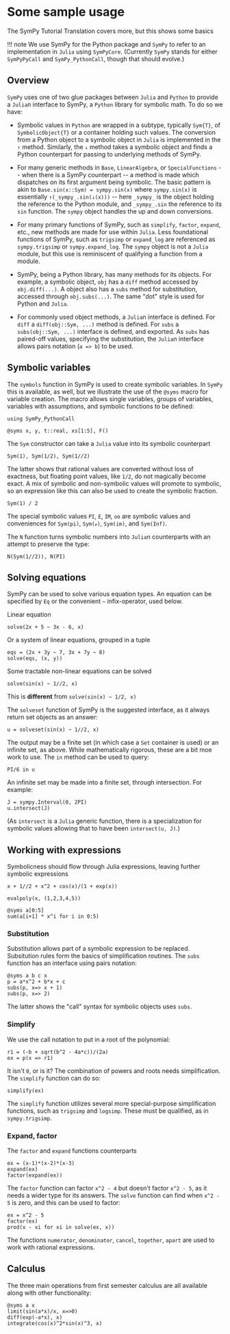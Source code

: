 # Some sample usage

The SymPy Tutorial Translation covers more, but this shows some basics

!!! note
    We use SymPy for the Python package and `SymPy` to refer to an implementation in `Julia` using `SymPyCore`. (Currently `SymPy` stands for either `SymPyPyCall` and `SymPy_PythonCall`, though that should evolve.)

## Overview

`SymPy` uses one of two glue packages between `Julia` and `Python` to provide a `Julia`n interface to SymPy, a `Python` library for symbolic math. To do so we have:

* Symbolic values in `Python` are wrapped in a subtype, typically `Sym{T}`, of `SymbolicObject{T}` or a container holding such values. The conversion from a Python object to a symbolic object in `Julia` is implemented in the `↑` method. Similarly, the  `↓` method takes a symbolic object and finds a Python counterpart for passing to underlying methods of SymPy.

* For many generic methods in `Base`, `LinearAlgebra`, or `SpecialFunctions` -- when there is a SymPy counterpart -- a method is made which dispatches on its first argument being symbolic. The basic pattern is akin to `Base.sin(x::Sym) = sympy.sin(x)` where `sympy.sin(x)` is essentially `↑(_sympy_.sin(↓(x)))` -- here `_sympy_` is the object holding the reference to the Python module, and `_sympy_.sin` the reference to its `sin` function. The `sympy` object handles the up and down conversions.

* For many primary functions of SymPy, such as `simplify`, `factor`, `expand`, etc., new methods are made for use within `Julia`. Less foundational functions of SymPy, such as `trigsimp` or `expand_log` are referenced as `sympy.trigsimp` or `sympy.expand_log`. The `sympy` object is not a `Julia` module, but this use is reminiscent of qualifying a function from a module.

* SymPy, being a Python library, has many methods for its objects. For example, a symbolic object, `obj` has a `diff` method accessed by `obj.diff(...)`. A object also has a `subs` method for substitution, accessed through `obj.subs(...)`. The same "dot" style is used for Python and `Julia`.

* For commonly used object methods, a `Julia`n interface is defined. For `diff` a `diff(obj::Sym, ...)` method is defined. For `subs` a `subs(obj::Sym, ...)` interface is defined, and exported. As `subs` has paired-off values, specifying the substitution, the `Julia`n interface allows pairs notation (`a => b`) to be used.


## Symbolic variables

The `symbols` function in SymPy is used to create symbolic variables. In `SymPy` this is available, as well, but we illustrate the use of the `@syms` macro for variable creation. The macro allows single variables, groups of variables, variables with assumptions, and symbolic functions to be defined:

```@repl Julia
using SymPy_PythonCall
```

```@repl Julia
@syms x, y, t::real, xs[1:5], F()
```

The `Sym` constructor can take a `Julia` value into its symbolic counterpart

```@repl Julia
Sym(1), Sym(1/2), Sym(1//2)
```

The latter shows that rational values are converted without loss of exactness, but floating point values, like `1/2`, do not magically become exact. A mix of symbolic and non-symbolic values will promote to symbolic, so an expression like this can also be used to create the symbolic fraction.

```@repl Julia
Sym(1) / 2
```

The special symbolic values `PI`, `E`, `IM`, `oo` are symbolic values and conveniences for `Sym(pi)`, `Sym(ℯ)`, `Sym(im)`, and `Sym(Inf)`.

The `N` function turns symbolic numbers into `Julia`n counterparts with an attempt to preserve the type:

```@repl Julia
N(Sym(1//2)), N(PI)
```

## Solving equations

SymPy can be used to solve various equation types. An equation can be specified by `Eq` or the convenient `~` infix-operator, used below.

Linear equation

```@repl Julia
solve(2x + 5 ~ 3x - 6, x)
```

Or a system of linear equations, grouped in a tuple


```@repl Julia
eqs = (2x + 3y ~ 7, 3x + 7y ~ 8)
solve(eqs, (x, y))
```

Some tractable non-linear equations can be solved

```@repl Julia
solve(sin(x) ~ 1//2, x)
```

This is **different** from `solve(sin(x) ~ 1/2, x)`

The `solveset` function of SymPy is the suggested interface, as it always return set objects as an answer:

```@repl Julia
u = solveset(sin(x) ~ 1//2, x)
```

The output may be a finite set (in which case a `Set` container is used) or an infinite set, as above. While mathematically rigorous, these are a bit moe work to use. The `in` method can be used to query:

```@repl Julia
PI/6 in u
```

An infinite set may be made into a finite set, through intersection. For example:

```@repl Julia
J = sympy.Interval(0, 2PI)
u.intersect(J)
```

(As `intersect` is a `Julia` generic function, there is a specialization for symbolic values allowing that to have been `intersect(u, J)`.)



## Working with expressions

Symbolicness should flow through Julia expressions, leaving further symbolic expressions

```@repl Julia
x + 1//2 + x^2 + cos(x)/(1 + exp(x))
```


```@repl Julia
evalpoly(x, (1,2,3,4,5))
```

```@repl Julia
@syms a[0:5]
sum(a[i+1] * x^i for i in 0:5)
```

### Substitution

Substitution allows part of a symbolic expression to be replaced. Subsitution rules form the basics of simplification routines. The `subs` function has an interface using pairs notation:


```@repl Julia
@syms a b c x
p = a*x^2 + b*x + c
subs(p, x=> x + 1)
subs(p, x=> 2)
```

The latter shows the "call" syntax for symbolic objects uses `subs`.


### Simplify

We use the call notation to put in a root of the polynomial:

```@repl Julia
r1 = (-b + sqrt(b^2 - 4a*c))/(2a)
ex = p(x => r1)
```

It isn't `0`, or is it? The combination of powers and roots needs simplification. The `simplify` function can do so:

```@repl Julia
simplify(ex)
```

The `simplify` function utilizes several more special-purpose simplification functions, such as `trigsimp` and `logsimp`. These must be qualified, as in `sympy.trigsimp`.

### Expand, factor

The `factor` and `expand` functions counterparts

```@repl Julia
ex = (x-1)*(x-2)*(x-3)
expand(ex)
factor(expand(ex))
```

The `factor` function can factor `x^2 - 4` but doesn't factor `x^2 - 5`, as it needs a wider type for its answers. The `solve` function can find when `x^2 - 5` is zero, and this can be used to factor:

```@repl Julia
ex = x^2 - 5
factor(ex)
prod(x - xi for xi in solve(ex, x))
```

The functions `numerator`, `denominator`, `cancel`, `together`, `apart` are used to work with rational expressions.

## Calculus

The three main operations from first semester calculus are all available along with other functionality:

```@repl Julia
@syms a x
limit(sin(a*x)/x, x=>0)
diff(exp(-a*x), x)
integrate(cos(x)^2*sin(x)^3, x)
```
